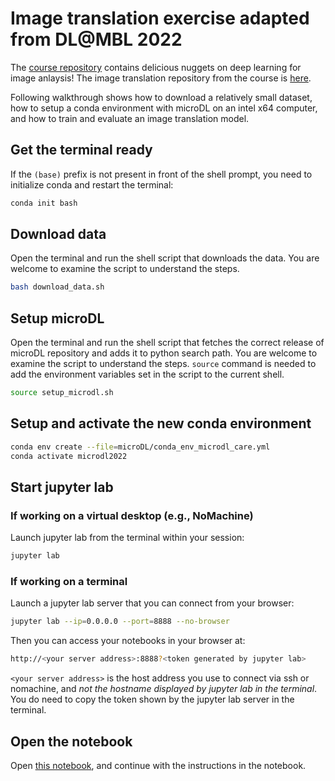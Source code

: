 # Image translation exercise adapted from DL@MBL 2022

The [course repository](https://github.com/dlmbl) contains delicious nuggets on deep learning for image anlaysis! The image translation repository from the course is [here](https://github.com/dlmbl/image_translation).

Following walkthrough shows how to download a relatively small dataset, how to setup a conda environment with microDL on an intel x64 computer, and how to train and evaluate an image translation model.

## Get the terminal ready

If the `(base)` prefix is not present in front of the shell prompt, you need to initialize conda and restart the terminal:

```sh
conda init bash
```

## Download data

Open the terminal and run the shell script that downloads the data. You are welcome to examine the script to understand the steps.

```sh
bash download_data.sh 
```

## Setup microDL

Open the terminal and run the shell script that fetches the correct release of microDL repository and adds it to python search path. You are welcome to examine the script to understand the steps. `source` command is needed to add the environment variables set in the script to the current shell.

```sh
source setup_microdl.sh 
```

## Setup and activate the new conda environment

```sh
conda env create --file=microDL/conda_env_microdl_care.yml
conda activate microdl2022
```

## Start jupyter lab

### If working on a virtual desktop (e.g., NoMachine)

Launch jupyter lab from the terminal within your session:

```sh
jupyter lab
```

### If working on a terminal

Launch a jupyter lab server that you can connect from your browser:

```sh
jupyter lab --ip=0.0.0.0 --port=8888 --no-browser
```

Then you can access your notebooks in your browser at:

```sh
http://<your server address>:8888?<token generated by jupyter lab>
```

`<your server address>` is the host address you use to connect via ssh or nomachine, and *not the hostname displayed by jupyter lab in the terminal*. You do need to copy the token shown by the jupyter lab server in the terminal.

## Open the notebook
  
Open [this notebook](exercise.ipynb), and continue with the instructions in the notebook.
